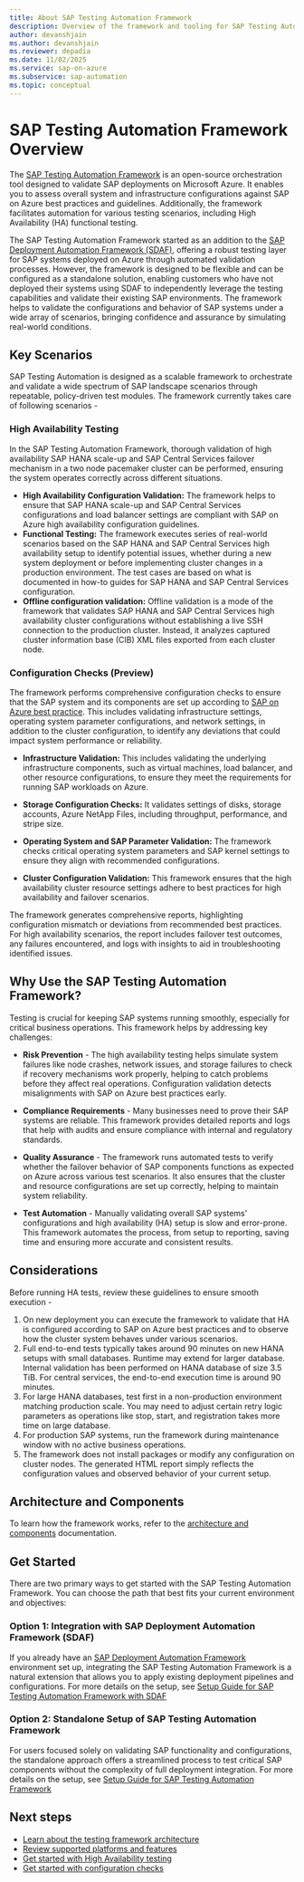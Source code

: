 ```yaml
---
title: About SAP Testing Automation Framework
description: Overview of the framework and tooling for SAP Testing Automation Framework.
author: devanshjain
ms.author: devanshjain
ms.reviewer: depadia
ms.date: 11/02/2025
ms.service: sap-on-azure
ms.subservice: sap-automation
ms.topic: conceptual
---
```


# SAP Testing Automation Framework Overview

The [SAP Testing Automation Framework](https://github.com/Azure/sap-automation-qa) is an open-source orchestration tool designed to validate SAP deployments on Microsoft Azure. It enables you to assess overall system and infrastructure configurations against SAP on Azure best practices and guidelines. Additionally, the framework facilitates automation for various testing scenarios, including High Availability (HA) functional testing.

The SAP Testing Automation Framework started as an addition to the [SAP Deployment Automation Framework (SDAF)](./deployment-framework.md), offering a robust testing layer for SAP systems deployed on Azure through automated validation processes. However, the framework is designed to be flexible and can be configured as a standalone solution, enabling customers who have not deployed their systems using SDAF to independently leverage the testing capabilities and validate their existing SAP environments. The framework helps to validate the configurations and behavior of SAP systems under a wide array of scenarios, bringing confidence and assurance by simulating real-world conditions.

## Key Scenarios

SAP Testing Automation is designed as a scalable framework to orchestrate and validate a wide spectrum of SAP landscape scenarios through repeatable, policy-driven test modules. The framework currently takes care of following scenarios -

### High Availability Testing

In the SAP Testing Automation Framework, thorough validation of high availability SAP HANA scale-up and SAP Central Services failover mechanism in a two node pacemaker cluster can be performed, ensuring the system operates correctly across different situations.

- **High Availability Configuration Validation:** The framework helps to ensure that SAP HANA scale-up and SAP Central Services configurations and load balancer settings are compliant with SAP on Azure high availability configuration guidelines.
- **Functional Testing:** The framework executes series of real-world scenarios based on the SAP HANA and SAP Central Services high availability setup to identify potential issues, whether during a new system deployment or before implementing cluster changes in a production environment. The test cases are based on what is documented in how-to guides for SAP HANA and SAP Central Services configuration.
- **Offline configuration validation:** Offline validation is a mode of the framework that validates SAP HANA and SAP Central Services high availability cluster configurations without establishing a live SSH connection to the production cluster. Instead, it analyzes captured cluster information base (CIB) XML files exported from each cluster node.

### Configuration Checks (Preview)

The framework performs comprehensive configuration checks to ensure that the SAP system and its components are set up according to [SAP on Azure best practice](https://learn.microsoft.com/azure/sap/). This includes validating infrastructure settings, operating system parameter configurations, and network settings, in addition to the cluster configuration, to identify any deviations that could impact system performance or reliability.

- **Infrastructure Validation:** This includes validating the underlying infrastructure components, such as virtual machines, load balancer, and other resource configurations, to ensure they meet the requirements for running SAP workloads on Azure.

- **Storage Configuration Checks:** It validates settings of disks, storage accounts, Azure NetApp Files, including throughput, performance, and stripe size.

- **Operating System and SAP Parameter Validation:** The framework checks critical operating system parameters and SAP kernel settings to ensure they align with recommended configurations.

- **Cluster Configuration Validation:** This framework ensures that the high availability cluster resource settings adhere to best practices for high availability and failover scenarios.

The framework generates comprehensive reports, highlighting configuration mismatch or deviations from recommended best practices. For high availability scenarios, the report includes failover test outcomes, any failures encountered, and logs with insights to aid in troubleshooting identified issues.

## Why Use the SAP Testing Automation Framework?

Testing is crucial for keeping SAP systems running smoothly, especially for critical business operations. This framework helps by addressing key challenges:

- **Risk Prevention** - The high availability testing helps simulate system failures like node crashes, network issues, and storage failures to check if recovery mechanisms work properly, helping to catch problems before they affect real operations. Configuration validation detects misalignments with SAP on Azure best practices early.

- **Compliance Requirements** - Many businesses need to prove their SAP systems are reliable. This framework provides detailed reports and logs that help with audits and ensure compliance with internal and regulatory standards.

- **Quality Assurance** - The framework runs automated tests to verify whether the failover behavior of SAP components functions as expected on Azure across various test scenarios. It also ensures that the cluster and resource configurations are set up correctly, helping to maintain system reliability.

- **Test Automation** - Manually validating overall SAP systems' configurations and high availability (HA) setup is slow and error-prone. This framework automates the process, from setup to reporting, saving time and ensuring more accurate and consistent results.

## Considerations

Before running HA tests, review these guidelines to ensure smooth execution -

1. On new deployment you can execute the framework to validate that HA is configured according to SAP on Azure best practices and to observe how the cluster system behaves under various scenarios. 
2. Full end-to-end tests typically takes around 90 minutes on new HANA setups with small databases. Runtime may extend for larger database. Internal validation has been performed on HANA database of size 3.5 TiB. For central services, the end-to-end execution time is around 90 minutes.
3. For large HANA databases, test first in a non-production environment matching production scale. You may need to adjust certain retry logic parameters as operations like stop, start, and registration takes more time on large database.
4. For production SAP systems, run the framework during maintenance window with no active business operations.
5. The framework does not install packages or modify any configuration on cluster nodes. The generated HTML report simply reflects the configuration values and observed behavior of your current setup.

## Architecture and Components

To learn how the framework works, refer to the [architecture and components](./testing-framework-architecture.md) documentation.

## Get Started

There are two primary ways to get started with the SAP Testing Automation Framework. You can choose the path that best fits your current environment and objectives:

### Option 1: Integration with SAP Deployment Automation Framework (SDAF)

If you already have an [SAP Deployment Automation Framework](./deployment-framework.md) environment set up, integrating the SAP Testing Automation Framework is a natural extension that allows you to apply existing deployment pipelines and configurations. For more details on the setup, see [Setup Guide for SAP Testing Automation Framework with SDAF](https://github.com/Azure/sap-automation-qa/blob/main/docs/SDAF_INTEGRATION.md)

### Option 2: Standalone Setup of SAP Testing Automation Framework

For users focused solely on validating SAP functionality and configurations, the standalone approach offers a streamlined process to test critical SAP components without the complexity of full deployment integration. For more details on the setup, see [Setup Guide for SAP Testing Automation Framework](https://github.com/Azure/sap-automation-qa/blob/main/docs/SETUP.MD)

## Next steps

- [Learn about the testing framework architecture](testing-framework-architecture.md)
- [Review supported platforms and features](testing-framework-supportability.md)
- [Get started with High Availability testing](testing-framework-high-availability.md)
- [Get started with configuration checks](testing-framework-configuration-checks.md)